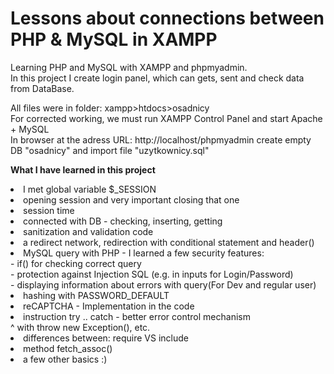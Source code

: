 # Lessons about connections between PHP & MySQL in XAMPP

Learning PHP and MySQL with XAMPP and phpmyadmin.<br>
In this project I create login panel, which can gets, sent and check data from DataBase.

All files were in folder: xampp>htdocs>osadnicy<br>
For corrected working, we must run XAMPP Control Panel and start Apache + MySQL<br>
In browser at the adress URL: http://localhost/phpmyadmin create empty DB "osadnicy" and import file "uzytkownicy.sql"

<p><b>What I have learned in this project</b></p>
	<li> I met global variable $_SESSION </li>
	<li> opening session and very important closing that one </li>
	<li> session time </li>
	<li> connected with DB - checking, inserting, getting </li>
	<li> sanitization and validation code </li>
	<li> a redirect network, redirection with conditional statement and header() </li>
	<li> MySQL query with PHP - I learned a few security features: </li>
	 - if() for checking correct query <br>
	 - protection against Injection SQL (e.g. in inputs for Login/Password) <br>
	 - displaying information about errors with query(For Dev and regular user) 
	<li> hashing with PASSWORD_DEFAULT </li>
	<li> reCAPTCHA - Implementation in the code </li>
	<li> instruction try .. catch  -  better error control mechanism </li>
	 ^ with throw new Exception(), etc.
	<li> differences between: require  VS  include </li>
	<li> method fetch_assoc() </li>
	<li> a few other basics :) </li>

